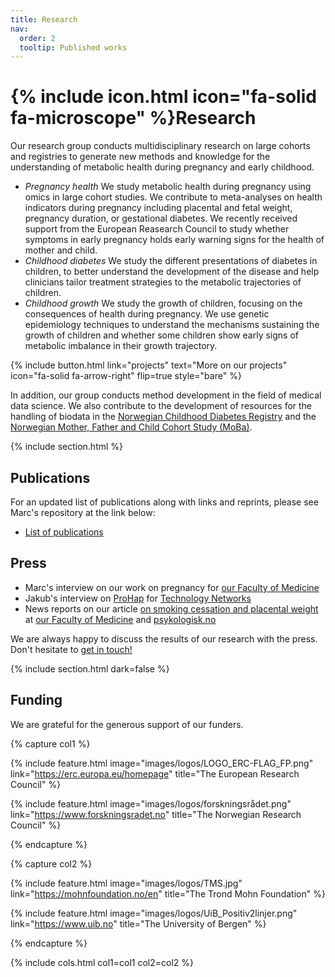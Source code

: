 ```yaml
---
title: Research
nav:
  order: 2
  tooltip: Published works
---
```


# {% include icon.html icon="fa-solid fa-microscope" %}Research

Our research group conducts multidisciplinary research on large cohorts and registries to generate new methods and knowledge for the understanding of metabolic health during pregnancy and early childhood. 

- *Pregnancy health* We study metabolic health during pregnancy using omics in large cohort studies. We contribute to meta-analyses on health indicators during pregnancy including placental and fetal weight, pregnancy duration, or gestational diabetes. We recently received support from the European Reasearch Council to study whether symptoms in early pregnancy holds early warning signs for the health of mother and child.
- *Childhood diabetes* We study the different presentations of diabetes in children, to better understand the development of the disease and help clinicians tailor treatment strategies to the metabolic trajectories of children.
- *Childhood growth* We study the growth of children, focusing on the consequences of health during pregnancy. We use genetic epidemiology techniques to understand the mechanisms sustaining the growth of children and whether some children show early signs of metabolic imbalance in their growth trajectory.

{%
  include button.html
  link="projects"
  text="More on our projects"
  icon="fa-solid fa-arrow-right"
  flip=true
  style="bare"
%}

In addition, our group conducts method development in the field of medical data science. We also contribute to the development of resources for the handling of biodata in the [Norwegian Childhood Diabetes Registry](https://www.oslodiabetes.no/childhood) and the [Norwegian Mother, Father and Child Cohort Study (MoBa)](https://www.fhi.no/en/ch/studies/moba).

{% include section.html %}


## Publications

For an updated list of publications along with links and reprints, please see Marc's repository at the link below:

- [List of publications](https://github.com/mvaudel/Publications)


## Press

- Marc's interview on our work on pregnancy for [our Faculty of Medicine](https://www.uib.no/en/med/171651/uib-researcher-wants-find-out-how-fetuss-genes-control-pregnancy)
- Jakub's interview on [ProHap](https://www.ncbi.nlm.nih.gov/pubmed/39653819) for [Technology Networks](https://www.technologynetworks.com/proteomics/articles/capturing-genetic-diversity-in-proteomics-394882)
- News reports on our article [on smoking cessation and placental weight](https://www.ncbi.nlm.nih.gov/pubmed/38575863) at [our Faculty of Medicine](https://www.uib.no/en/med/170377/quitting-smoking-during-pregnancy-may-have-positive-effect-placental-weight) and [psykologisk.no](https://psykologisk.no/2024/05/roykeslutt-under-graviditet-gir-mer-normal-morkake/)

We are always happy to discuss the results of our research with the press. Don't hesitate to [get in touch!](mailto:marc.vaudel@uib.no)


{% include section.html dark=false %}

## Funding

We are grateful for the generous support of our funders.

{% capture col1 %}

{%
  include feature.html
  image="images/logos/LOGO_ERC-FLAG_FP.png"
  link="https://erc.europa.eu/homepage"
  title="The European Research Council"
%}

{%
  include feature.html
  image="images/logos/forskningsrådet.png"
  link="https://www.forskningsradet.no"
  title="The Norwegian Research Council"
%}

{% endcapture %}

{% capture col2 %}

{%
  include feature.html
  image="images/logos/TMS.jpg"
  link="https://mohnfoundation.no/en"
  title="The Trond Mohn Foundation"
%}

{%
  include feature.html
  image="images/logos/UiB_Positiv2linjer.png"
  link="https://www.uib.no"
  title="The University of Bergen"
%}

{% endcapture %}

{% include cols.html col1=col1 col2=col2 %}
